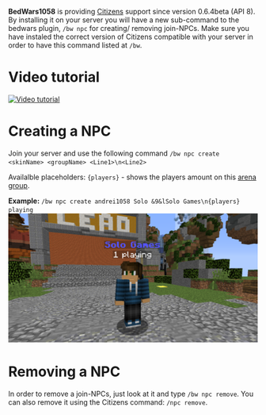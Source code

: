**BedWars1058** is providing [Citizens](https://www.spigotmc.org/resources/citizens.13811/) support since version 0.6.4beta (API 8). By installing it on your server you will have a new sub-command to the bedwars plugin, `/bw npc` for creating/ removing join-NPCs. Make sure you have instaled the correct version of Citizens compatible with your server in order to have this command listed at `/bw`.

# Video tutorial

[![Video tutorial](https://img.youtube.com/vi/6aluXVNN--Q/0.jpg)](https://www.youtube.com/watch?v=6aluXVNN--Q "Tutorial")

# Creating a NPC
Join your server and use the following command `/bw npc create <skinName> <groupName> <Line1>\n<Line2>`

Availalble placeholders: `{players}` - shows the players amount on this [arena group](arena-groups).

**Example:** `/bw npc create andrei1058 Solo &9&lSolo Games\n{players} playing`
![2018-09-02_03.07.28](/uploads/2018-09-02_03.07.28.png)

# Removing a NPC
In order to remove a join-NPCs, just look at it and type `/bw npc remove`. You can also remove it using the Citizens command: `/npc remove`.
